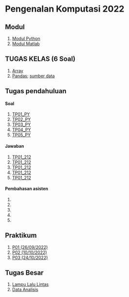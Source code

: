# Pengenalan Komputasi 2022

## Modul
1. [Modul Python](https://drive.google.com/file/d/10RDwHRX0NB__jwEvvhGXZu_8Ac2wRaoD/view?usp=drivesdk)
2. [Modul Matlab](https://drive.google.com/file/d/10JNcnq57Zb8H33Mbrw-2kc5EG79fDAle/view?usp=drivesdk)

## TUGAS KELAS (6 Soal)
1. [Array](https://drive.google.com/file/d/1CFKugUNyo6HHc0MGve69U930PvDiaOLo/view?usp=sharing)
2. [Pandas](https://drive.google.com/file/d/12y2m2URinscfC9GO6DZte258FPHH57Vg/view?usp=share_link); 
[sumber data](https://drive.google.com/drive/folders/1qr8DeptHtvWFtw_gNV2-2hd0Wd6iohnq?usp=sharing)

## Tugas pendahuluan
#### Soal
1. [TP01_PY](https://drive.google.com/file/d/10EpGvNo2cfC0MxfcRSRl_f-FlPASFt72/view?usp=drivesdk)
2. [TP02_PY](https://drive.google.com/file/d/1PmydGRV4gJYR3sxr4kXKiZBVkQI9a-Kl/view?usp=sharing)
3. [TP03_PY](https://drive.google.com/file/d/1poYRkKv6eBaiVg6jkgMxPcD8QuDpaIAt/view?usp=sharing)
4. [TP04_PY](https://drive.google.com/file/d/1_rOTDgW7cpbE604cBzl8ZUlZbjfucG0w/view?usp=share_link)
5. [TP05_PY](https://drive.google.com/drive/folders/1YN1r4y37hVqt2DcwkaMOSY4lxQBhdHIT?usp=sharing)

#### Jawaban
1. [TP01_212]()
2. [TP01_212]()
3. [TP01_212]()
4. [TP01_212]()
5. [TP01_212]()

#### Pembahasan asisten
1. []()
2. []()
3. []()
4. []()
5. []()

## Praktikum
1. [P01 (26/09/2022)](https://github.com/dinagoethe/dinagoethe.github.io/blob/master/pk/praktek1.md)
2. [P02 (10/10/2022)](https://github.com/dinagoethe/pengkom/blob/main/praktikum/P02.md)
3. [P03 (24/10/2022)](https://github.com/dinagoethe/pengkom/blob/main/praktikum/p03.md)

## Tugas Besar
1. [Lampu Lalu Lintas](https://github.com/dinagoethe/pengkom/blob/main/tb/desc.md)
2. [Data Analisis](https://github.com/dinagoethe/pengkom/blob/main/tb/dtanalis/desc2.md)

